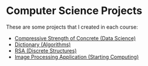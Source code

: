 # Computer Science Projects

These are some projects that I created in each course: 
* [Compressive Strength of Concrete (Data Science)](compressive_strength_of_concrete.ipynb)
* [Dictionary (Algorithms)](dictionary.py)
* [RSA (Discrete Structures)](rsa.py)
* [Image Processing Application (Starting Computing)](image_processing.cpp)
